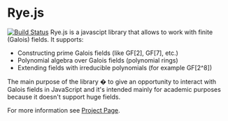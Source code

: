 Rye.js
===
[![Build Status](https://travis-ci.org/molefrog/rye.png?branch=master)](https://travis-ci.org/molefrog/rye)
Rye.js is a javascipt library that allows to work with finite (Galois) fields. It supports:

  - Constructing prime Galois fields (like GF[2], GF[7], etc.) 
  - Polynomial algebra over Galois fields (polynomial rings)
  - Extending fields with irreducible polynomials (for example GF[2^8])
	
The main purpose of the library � to give an opportunity to interact with Galois fields in JavaScript and it's intended mainly for academic purposes because it doesn't support huge fields.

For more information see [Project Page](http://molefrog.github.com/rye/ "Project Page").
